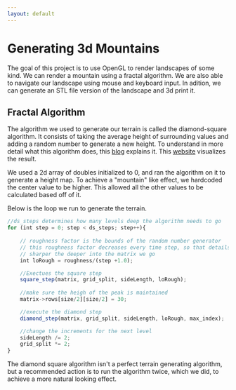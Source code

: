 ```yaml
---
layout: default
---
```


# Generating 3d Mountains

The goal of this project is to use OpenGL to render landscapes of some kind. We can render a mountain using a fractal algorithm. We are also able to navigate our landscape using mouse and keyboard input. In adition, we can generate an STL file version of the landscape and 3d print it. 

## Fractal Algorithm

The algorithm we used to generate our terrain is called the diamond-square algorithm. It consists of taking the average height of surrounding values and adding a random number to generate a new height. To understand in more detail what this algorithm does, this [blog](http://jmecom.github.io/blog/2015/diamond-square/) explains it. This [website](http://www.paulboxley.com/blog/2011/03/terrain-generation-mark-one) visualizes the result.


We used a 2d array of doubles initialized to 0, and ran the algorithm on it to generate a height map. To achieve a "mountain" like effect, we hardcoded the center value to be higher. This allowed all the other values to be calculated based off of it.

Below is the loop we run to generate the terrain.
```js
//ds_steps determines how many levels deep the algorithm needs to go
for (int step = 0; step < ds_steps; step++){
	
	// roughness factor is the bounds of the random number generator
	// this roughness factor decreases every time step, so that details become
	// sharper the deeper into the matrix we go
	int loRough = roughness/(step +1.0);

	//Exectues the square step
	square_step(matrix, grid_split, sideLength, loRough);
	
	//make sure the heigh of the peak is maintained
	matrix->rows[size/2][size/2] = 30;

	//execute the diamond step
	diamond_step(matrix, grid_split, sideLength, loRough, max_index);

	//change the increments for the next level
	sideLength /= 2;
	grid_split *= 2;
}
```

The diamond square algorithm isn't a perfect terrain generating algorithm, but a recommended action is to run the algorithm twice, which we did, to achieve a more natural looking effect.

